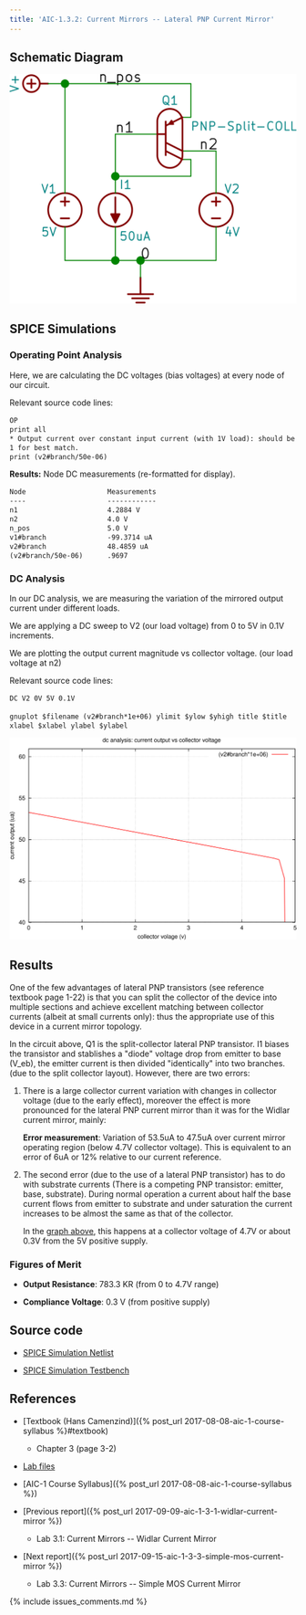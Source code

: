 ```yaml
---
title: 'AIC-1.3.2: Current Mirrors -- Lateral PNP Current Mirror' 
---
```


## Schematic Diagram

![Lateral PNP Current Mirror Schematic](/linked_files/2017-09-13-aic-1-3-2-lateral-pnp-current-mirror_1.svg)

## SPICE Simulations 

### Operating Point Analysis

Here, we are calculating the DC voltages (bias voltages) at every node of our
circuit.

Relevant source code lines:

~~~
OP                      
print all               
* Output current over constant input current (with 1V load): should be 1 for best match.
print (v2#branch/50e-06)
~~~

**Results:** Node DC measurements (re-formatted for display). 

~~~
Node                    Measurements
----                    ------------
n1                      4.2884 V
n2                      4.0 V
n_pos                   5.0 V
v1#branch               -99.3714 uA
v2#branch               48.4859 uA
(v2#branch/50e-06)      .9697
~~~

### DC Analysis

In our DC analysis, we are measuring the variation of the mirrored output current 
under different loads.

We are applying a DC sweep to V2 (our load voltage) from 0 to 5V in 0.1V 
increments. 

We are plotting the output current magnitude vs collector voltage. 
(our load voltage at n2)

Relevant source code lines:

~~~
DC V2 0V 5V 0.1V    

gnuplot $filename (v2#branch*1e+06) ylimit $ylow $yhigh title $title xlabel $xlabel ylabel $ylabel 
~~~

![Lateral PNP Current Mirror Simulation DC](/linked_files/2017-09-13-aic-1-3-2-lateral-pnp-current-mirror_2.svg)

## Results

One of the few advantages of lateral PNP transistors (see reference textbook
page 1-22) is that you can split the collector of the device into multiple
sections and achieve excellent matching between collector currents (albeit at
small currents only): thus the appropriate use of this device in a current
mirror topology.

In the circuit above, Q1 is the split-collector lateral PNP transistor. I1
biases the transistor and stablishes a "diode" voltage drop from emitter to base
(V_eb), the emitter current is then divided "identically" into two branches. (due
to the split collector layout). However, there are two errors:

1. There is a large collector current variation with changes in collector
    voltage (due to the early effect), moreover the effect is more pronounced
    for the lateral PNP current mirror than it was for the Widlar current
    mirror, mainly:

    **Error measurement**: Variation of 53.5uA to 47.5uA over current mirror 
    operating region (below 4.7V collector voltage).
    This is equivalent to an error of 6uA or 12% relative to our current 
    reference. 
     
2. The second error (due to the use of a lateral PNP transistor) has to do with
    substrate currents (There is a competing PNP transistor: emitter, base, substrate). 
    During normal operation a current about half the base current flows from
    emitter to substrate and under saturation the current increases to be almost
    the same as that of the collector.

    In the [graph above](#dc-analysis), this happens at a collector
    voltage of 4.7V or about 0.3V from the 5V positive supply. 

### Figures of Merit

* **Output Resistance**: 783.3 KR (from 0 to 4.7V range)

* **Compliance Voltage**: 0.3 V (from positive supply)

## Source code

* [SPICE Simulation Netlist](https://github.com/camilotejeiro/aic_1_lab/blob/master/lab_assignments/03_current_mirrors/02_lateral_pnp_current_mirror/lateral_pnp_current_mirror_simulation_netlist.spice)

* [SPICE Simulation Testbench](https://github.com/camilotejeiro/aic_1_lab/blob/master/lab_assignments/03_current_mirrors/02_lateral_pnp_current_mirror/lateral_pnp_current_mirror_simulation_testbench.spice)

## References

* [Textbook (Hans Camenzind)]({% post_url 2017-08-08-aic-1-course-syllabus %}#textbook) 
    + Chapter 3 (page 3-2)

* [Lab files](https://github.com/camilotejeiro/aic_1_lab/tree/master/lab_assignments/03_current_mirrors/02_lateral_pnp_current_mirror)

* [AIC-1 Course Syllabus]({% post_url 2017-08-08-aic-1-course-syllabus %})

* [Previous report]({% post_url 2017-09-09-aic-1-3-1-widlar-current-mirror %})
    + Lab 3.1: Current Mirrors -- Widlar Current Mirror

* [Next report]({% post_url 2017-09-15-aic-1-3-3-simple-mos-current-mirror %})
    + Lab 3.3: Current Mirrors -- Simple MOS Current Mirror

{% include issues_comments.md %}
